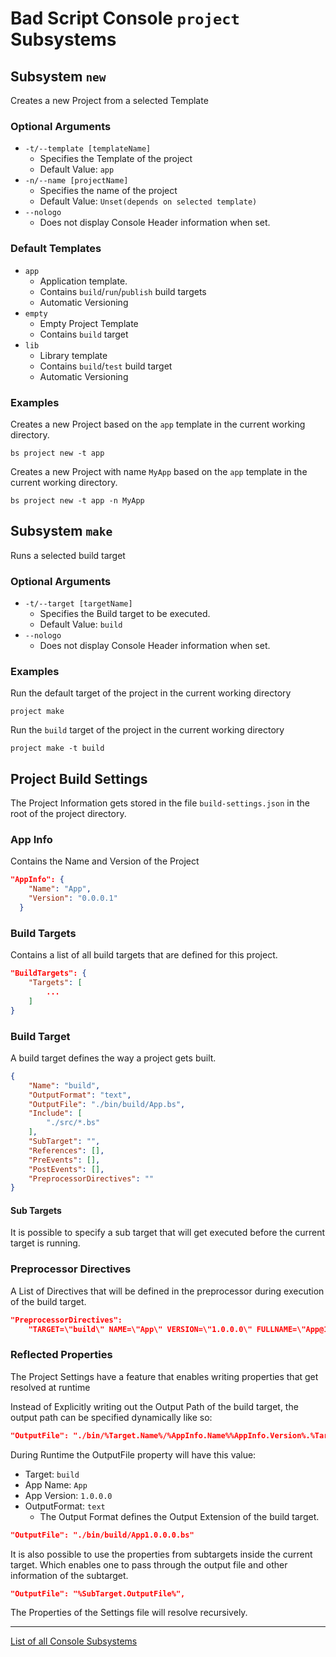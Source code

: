 # Bad Script Console `project` Subsystems

## Subsystem `new`

Creates a new Project from a selected Template

### Optional Arguments
- `-t/--template [templateName]`
	- Specifies the Template of the project
	- Default Value: `app`
- `-n/--name [projectName]`
	- Specifies the name of the project
	- Default Value: `Unset(depends on selected template)`
- `--nologo`
	- Does not display Console Header information when set.

### Default Templates
- `app`
	- Application template.
	- Contains `build`/`run`/`publish` build targets
	- Automatic Versioning
- `empty`
	- Empty Project Template
	- Contains `build` target
- `lib`
	- Library template
	- Contains `build`/`test` build target
	- Automatic Versioning

### Examples
Creates a new Project based on the `app` template in the current working directory.
```
bs project new -t app
```

Creates a new Project with name `MyApp` based on the `app` template in the current working directory.
```
bs project new -t app -n MyApp
```

## Subsystem `make`

Runs a selected build target

### Optional Arguments
- `-t/--target [targetName]`
	- Specifies the Build target to be executed.
	- Default Value: `build`
- `--nologo`
	- Does not display Console Header information when set.


### Examples

Run the default target of the project in the current working directory
```
project make
```

Run the `build` target of the project in the current working directory
```
project make -t build
```


## Project Build Settings
The Project Information gets stored in the file `build-settings.json` in the root of the project directory.

### App Info
Contains the Name and Version of the Project
```json
"AppInfo": {
    "Name": "App",
    "Version": "0.0.0.1"
  }
```

### Build Targets
Contains a list of all build targets that are defined for this project.

```json
"BuildTargets": {
    "Targets": [
    	...
    ]
}
```

### Build Target
A build target defines the way a project gets built.

```json
{
	"Name": "build",
	"OutputFormat": "text",
	"OutputFile": "./bin/build/App.bs",
	"Include": [
		"./src/*.bs"
	],
	"SubTarget": "",
	"References": [],
	"PreEvents": [],
	"PostEvents": [],
	"PreprocessorDirectives": ""
}
```

#### Sub Targets
It is possible to specify a sub target that will get executed before the current target is running.

### Preprocessor Directives
A List of Directives that will be defined in the preprocessor during execution of the build target.

```json
"PreprocessorDirectives":
	"TARGET=\"build\" NAME=\"App\" VERSION=\"1.0.0.0\" FULLNAME=\"App@1.0.0.0\""
```

### Reflected Properties
The Project Settings have a feature that enables writing properties that get resolved at runtime

Instead of Explicitly writing out the Output Path of the build target, the output path can be specified dynamically like so:
```json
"OutputFile": "./bin/%Target.Name%/%AppInfo.Name%%AppInfo.Version%.%Target.Output.OutputExtension%"
```
During Runtime the OutputFile property will have this value:
- Target: `build`
- App Name: `App`
- App Version: `1.0.0.0`
- OutputFormat: `text`
	- The Output Format defines the Output Extension of the build target.
```json
"OutputFile": "./bin/build/App1.0.0.0.bs"
```

It is also possible to use the properties from subtargets inside the current target.
Which enables one to pass through the output file and other information of the subtarget.
```json
"OutputFile": "%SubTarget.OutputFile%",
```

The Properties of the Settings file will resolve recursively.

___

[List of all Console Subsystems](./Subsystems.md)